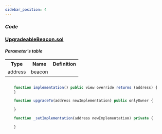 ```yaml
---
sidebar_position: 4
---
```


### *Code*
### [UpgradeableBeacon.sol](https://github.com/dexe-network/dexe-asset-management/blob/js-tests-new-contract-with-pass/contracts/upgradeable/UpgradeableBeacon.sol)
#### *Parameter's table*
<table class="iksweb">
	<tbody>
		<tr>
			<th>Type</th>
			<th>Name</th>
			<th>Definition</th>
		</tr>
		<tr>
			<td>address</td>
			<td>beacon</td>
			<td></td>
		</tr>
	</tbody>
</table>        

```jsx title="Returns the current implementation address."

    function implementation() public view override returns (address) {
    }
```
```jsx title="Upgrades the beacon to a new implementation."
    function upgradeTo(address newImplementation) public onlyOwner {

    }
```
```jsx title="Sets the implementation contract address for this beacon."
    function _setImplementation(address newImplementation) private {

    } 




